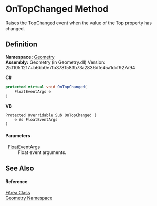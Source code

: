 # OnTopChanged Method


Raises the TopChanged event when the value of the Top property has changed.



## Definition
**Namespace:** <a href="eb409b48-e279-bdb4-daf3-3196b72d55a2.md">Geometry</a>  
**Assembly:** Geometry (in Geometry.dll) Version: 25.1105.1217+b6bb0e7fb3781583b73a2836dfe45a1dcf927a94

**C#**
``` C#
protected virtual void OnTopChanged(
	FloatEventArgs e
)
```
**VB**
``` VB
Protected Overridable Sub OnTopChanged ( 
	e As FloatEventArgs
)
```



#### Parameters
<dl><dt>  <a href="ffb00a31-7c7b-02be-48f3-77a46b4806fc.md">FloatEventArgs</a></dt><dd>Float event arguments.</dd></dl>

## See Also


#### Reference
<a href="bb9e7df7-af91-41d9-e4eb-f0500ec02002.md">FArea Class</a>  
<a href="eb409b48-e279-bdb4-daf3-3196b72d55a2.md">Geometry Namespace</a>  
